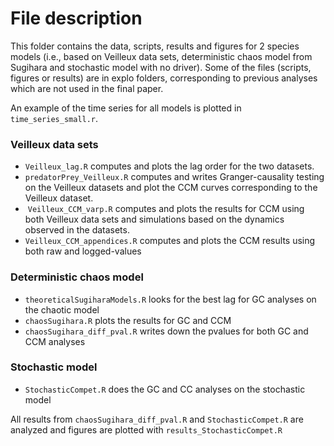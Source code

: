 # File description

This folder contains the data, scripts, results and figures for 2 species models (i.e., based on Veilleux data sets, deterministic chaos model from Sugihara and stochastic model with no driver). Some of the files (scripts, figures or results) are in explo folders, corresponding to previous analyses which are not used in the final paper. 

An example of the time series for all models is plotted in `time_series_small.r`.

### Veilleux data sets

*  `Veilleux_lag.R` computes and plots the lag order for the two datasets.
*  `predatorPrey_Veilleux.R` computes and writes Granger-causality testing on the Veilleux datasets and plot the CCM curves corresponding to the Veilleux dataset.
*  `Veilleux_CCM_varp.R` computes and plots the results for CCM using both Veilleux data sets and simulations based on the dynamics observed in the datasets.
*  `Veilleux_CCM_appendices.R` computes and plots the CCM results using both raw and logged-values

### Deterministic chaos model

*  `theoreticalSugiharaModels.R` looks for the best lag for GC analyses on the chaotic model
*  `chaosSugihara.R` plots the results for GC and CCM
*  `chaosSugihara_diff_pval.R` writes down the pvalues for both GC and CCM analyses

### Stochastic model

* `StochasticCompet.R` does the GC and CC analyses on the stochastic model

All results from `chaosSugihara_diff_pval.R` and `StochasticCompet.R` are analyzed and figures are plotted with `results_StochasticCompet.R` 
